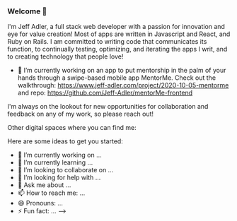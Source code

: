 ### Welcome 👋

I'm Jeff Adler, a full stack web developer with a passion for innovation and eye for value creation! Most of apps are written in Javascript and React, and Ruby on Rails. I am committed to writing code that communicates its function, to continually testing, optimizing, and iterating the apps I writ, and to creating technology that people love!

- 🔭 I’m currently working on an app to put mentorship in the palm of your hands through a swipe-based mobile app MentorMe. 
Check out the walkthrough: https://www.jeff-adler.com/project/2020-10-05-mentorme and repo: https://github.com/Jeff-Adler/mentorMe-frontend

I'm always on the lookout for new opportunities for collaboration and feedback on any of my work, so please reach out!

Other digital spaces where you can find me:



Here are some ideas to get you started:

- 🔭 I’m currently working on ...
- 🌱 I’m currently learning ...
- 👯 I’m looking to collaborate on ...
- 🤔 I’m looking for help with ...
- 💬 Ask me about ...
- 📫 How to reach me: ...
- 😄 Pronouns: ...
- ⚡ Fun fact: ...
-->
